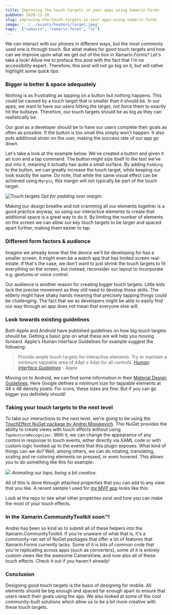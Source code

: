 ```yaml
---
title: Improving the touch targets in your apps using Xamarin.Forms
pubDate: 2020-11-20
slug: improving-the-touch-targets-in-your-apps-using-xamarin-forms
image: '../../assets/headers/target.jpeg'
tags:  ["xamarin", "xamarin.forms", "ui"]
---
```

We can interact with our phones in different ways, but the most commonly used one is through touch. But what makes for good touch targets and how can we improve upon what we get out of the box in Xamarin.Forms? Let's take a look!
Allow me to preface this post with the fact that I'm no accessibility expert. Therefore, this post will not go big on it, but will rather highlight some quick tips.

### Bigger is better & space adequately
Nothing is as frustrating as tapping on a button but nothing happens. This could be caused by a touch target that is smaller than it should be. In our apps, we want to have our users hitting the target, not force them to exactly hit the bullseye. Therefore, our touch targets should be as big as they can realistically be.

Our goal as a developer should be to have our users complete their goals as often as possible. If the button is too small this simply won't happen. It also puts additional strain on the user, making the success rate of our app go down.

Let's take a look at the example below. We've created a button and given it an icon and a tap command. The button might size itself to the text we've put into it, meaning it actually has quite a small surface. By adding `Padding` to the button, we can greatly increase the touch target, while keeping our look exactly the same. Do note, that while the same visual effect can be achieved using `Margin`, this margin will not typically be part of the touch target.

![Touch targets](/images/posts/image-60.png)
*Opt for padding over margin.*

Making our design breathe and not cramming all our elements together is a good practice anyway, so using our interactive elements to create that additional space is a great way to do it. By limiting the number of elements on the screen we can allow our key touch targets to be larger and spaced apart further, making them easier to tap.

### Different form factors & audience
Imagine we already know that the device we'll be developing for has a smaller screen. It might even be a watch app that has limited screen real-estate. If that's the case, we don't want to just shrink the touch targets to fit everything on the screen, but instead, reconsider our layout to incorporate e.g. gestures or voice control.

Our audience is another reason for creating bigger touch targets. Little kids lack the precise movement as they still need to develop those skills. The elderly might have shaky hands meaning that precisely tapping things could be challenging. The fact that we as developers might be able to easily find our way through an app does not mean that everyone else will.

### Look towards existing guidelines
Both Apple and Android have published guidelines on how big touch targets should be. Getting a basic grip on what these are will help you moving forward. Apple's Human Interface Guidelines for example suggest the following:

> Provide ample touch targets for interactive elements. Try to maintain a minimum tappable area of 44pt x 44pt for all controls.
<cite>[Human Interface Guidelines](https://developer.apple.com/design/human-interface-guidelines/) - Apple</cite>

Moving on to Android, we can find some information in their [Material Design Guidelines](https://support.google.com/accessibility/android/answer/7101858?hl=en). Here Google defines a minimum size for tappable elements at 48 x 48 density pixels. For icons, these sizes are fine. But if you can go bigger you definitely should!

### Taking your touch targets to the next level
To take our interactions to the next level, we're going to be using the [TouchEffect NuGet package by Andrei Misiukevich](https://github.com/AndreiMisiukevich/TouchEffect). This NuGet provides the ability to create views with touch effects without using `TapGestureRecognizer`. With it, we can change the appearance of any control in response to touch events, either directly via XAML code or with custom logic hooked up to the events that this plugin exposes.
What kind of things can we do? Well, among others, we can do rotating, translating, scaling and re-coloring elements on pressed, or even hovered. This allows you to do something like this for example:

![](https://github.com/AndreiMisiukevich/TouchEffect/raw/master/images/3.gif?raw=true&style=centerme)
*Animating our taps, being a bit creative.*

All of this is done through attached properties that you can add to any view that you like. A recent sample I used for [my MVP app](https://www.github.com/sthewissen/mvp) looks like this:

<script src="https://gist.github.com/sthewissen/a00a3b1c5253c545827b4fc4d14b64b1.js"></script>

Look at the repo to see what other properties exist and how you can make the most of your touch effects.

### In the Xamarin.CommunityToolkit soon™!
Andrei has been so kind as to submit all of these helpers into the Xamarin.CommunityToolkit. If you're unaware of what that is, it's a community-ran set of NuGet packages that offer a lot of features that Xamarin.Forms currently lacks. Some of it is bits of common code that you're replicating across apps (such as converters), some of it is entirely custom views like the awesome CameraView, and now also all of these touch effects. Check it out if you haven't already!

### Conclusion
Designing good touch targets is the basis of designing for mobile. All elements should be big enough and spaced far enough apart to ensure that users reach their goals using the app. We also looked at some of the cool community-built solutions which allow us to be a bit more creative with these touch targets.